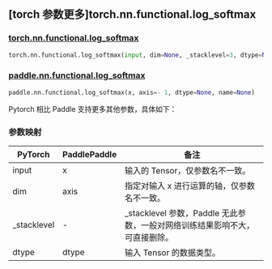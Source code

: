 ## [torch 参数更多]torch.nn.functional.log_softmax

### [torch.nn.functional.log_softmax](https://pytorch.org/docs/stable/generated/torch.nn.functional.log_softmax.html#torch.nn.functional.log_softmax)

```python
torch.nn.functional.log_softmax(input, dim=None, _stacklevel=3, dtype=None)
```

### [paddle.nn.functional.log_softmax](https://www.paddlepaddle.org.cn/documentation/docs/zh/api/paddle/nn/functional/log_softmax_cn.html)

```python
paddle.nn.functional.log_softmax(x, axis=- 1, dtype=None, name=None)
```

Pytorch 相比 Paddle 支持更多其他参数，具体如下：

### 参数映射

| PyTorch      | PaddlePaddle | 备注                                               |
| ------------ | ------------ | -------------------------------------------------- |
| input        | x            | 输入的 Tensor，仅参数名不一致。                    |
| dim          | axis         | 指定对输入 x 进行运算的轴，仅参数名不一致。        |
| \_stacklevel | -            | \_stacklevel 参数，Paddle 无此参数，一般对网络训练结果影响不大，可直接删除。 |
| dtype        | dtype        | 输入 Tensor 的数据类型。                           |
